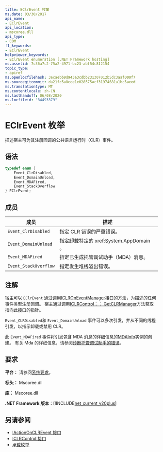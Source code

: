 ```yaml
---
title: EClrEvent 枚举
ms.date: 03/30/2017
api_name:
- EClrEvent
api_location:
- mscoree.dll
api_type:
- COM
f1_keywords:
- EClrEvent
helpviewer_keywords:
- EClrEvent enumeration [.NET Framework hosting]
ms.assetid: 7c36a7c2-75a2-4971-bc23-abf54c812154
topic_type:
- apiref
ms.openlocfilehash: 3ecaebb9d943a3cdbb231307012b5dc3aaf000f7
ms.sourcegitcommit: da21fc5a8cce1e028575acf31974681a1bc5aeed
ms.translationtype: MT
ms.contentlocale: zh-CN
ms.lasthandoff: 06/08/2020
ms.locfileid: "84493379"
---
```

# <a name="eclrevent-enumeration"></a>EClrEvent 枚举
描述宿主可为其注册回调的公共语言运行时（CLR）事件。  
  
## <a name="syntax"></a>语法  
  
```cpp  
typedef enum {  
    Event_ClrDisabled,  
    Event_DomainUnload,  
    Event_MDAFired,  
    Event_StackOverflow  
} EClrEvent;  
```  
  
## <a name="members"></a>成员  
  
|成员|描述|  
|------------|-----------------|  
|`Event_ClrDisabled`|指定 CLR 错误的严重错误。|  
|`Event_DomainUnload`|指定卸载特定的 <xref:System.AppDomain> 。|  
|`Event_MDAFired`|指定已生成托管调试助手（MDA）消息。|  
|`Event_StackOverflow`|指定发生堆栈溢出错误。|  
  
## <a name="remarks"></a>注解  
 宿主可以 `EClrEvent` 通过调用[ICLROnEventManager](iclroneventmanager-interface.md)接口的方法，为描述的任何事件类型注册回调。 宿主通过调用[ICLRControl：： GetCLRManager](iclrcontrol-getclrmanager-method.md)方法获取指向此接口的指针。  
  
 `Event_CLRDisabled`和 `Event_DomainUnload` 事件可以多次引发，并从不同的线程引发，以指示卸载或禁用 CLR。  
  
 此 `Event_MDAFired` 事件将引发包含 MDA 消息的详细信息的[MDAInfo](mdainfo-structure.md)实例的创建。 有关 Mda 的详细信息，请参阅[诊断托管调试助手的错误](../../debug-trace-profile/diagnosing-errors-with-managed-debugging-assistants.md)。  
  
## <a name="requirements"></a>要求  
 **平台：** 请参阅[系统要求](../../get-started/system-requirements.md)。  
  
 **标头：** Mscoree.dll  
  
 **库：** Mscoree.dll  
  
 **.NET Framework 版本：**[!INCLUDE[net_current_v20plus](../../../../includes/net-current-v20plus-md.md)]  
  
## <a name="see-also"></a>另请参阅

- [IActionOnCLREvent 接口](iactiononclrevent-interface.md)
- [ICLRControl 接口](iclrcontrol-interface.md)
- [承载枚举](hosting-enumerations.md)
